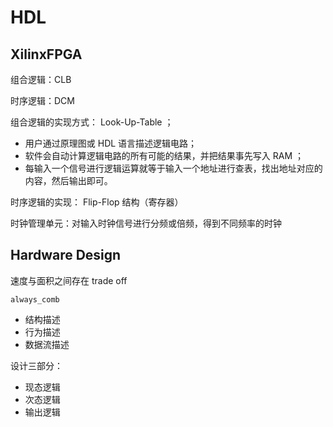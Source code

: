 # HDL

## XilinxFPGA

组合逻辑：CLB

时序逻辑：DCM

组合逻辑的实现方式： Look-Up-Table ；

- 用户通过原理图或 HDL 语言描述逻辑电路；
- 软件会自动计算逻辑电路的所有可能的结果，并把结果事先写入 RAM ；
- 每输入一个信号进行逻辑运算就等于输入一个地址进行查表，找出地址对应的内容，然后输出即可。

时序逻辑的实现： Flip-Flop 结构（寄存器）

时钟管理单元：对输入时钟信号进行分频或倍频，得到不同频率的时钟

## Hardware Design

速度与面积之间存在 trade off

`always_comb` 

- 结构描述
- 行为描述
- 数据流描述

设计三部分：

- 现态逻辑
- 次态逻辑
- 输出逻辑

